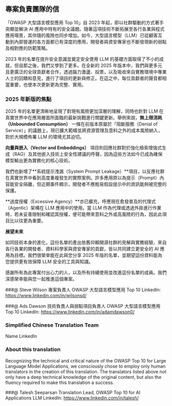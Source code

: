 ## 專案負責團隊的信

「OWASP 大型語言模型應用 Top 10」自 2023 年起，即以社群驅動的方式著手突顯並解決 AI 應用中特有的安全議題。隨著這項技術不斷拓展至各行各業與程式應用場景，其伴隨的風險也同步增加。如今，大型語言模型（LLM）已從顧客互動到內部營運的各方面都已有深度的應用，開發者與資安專家也不斷發現新的弱點及相對應的防範策略。

2023 年的名單在提升安全意識並奠定安全使用 LLM 的基礎方面取得了不小的成就，但自那之後，我們又學到了更多。在全新的 2025 年版本中，我們與更多元且更廣泛的全球貢獻者合作，透過腦力激盪、投票，以及吸收來自實務環境中專業人士的回饋和意見，進行了項目的更新與修正。在這之中，每位貢獻者的聲音都相當重要，也使本次更新更為完整、實用。

### 2025 年新版的焦點

2025 年的名單更清晰地呈現了對現有風險更加深層的理解，同時也針對 LLM 在真實世界中在應用層面所面臨的最新挑戰進行關鍵更新。舉例來說，**無上限消耗（Unbounded Consumption）** 一條在前版本原屬於「阻斷服務（Denial of Service）」的議題上，現已擴大範疇並將資源管理及意料之外的成本風險納入，對於大規模佈署 LLM 的環境尤其迫切。

**向量與嵌入（Vector and Embeddings）** 項目則回應社群對於強化檢索增強式生成（RAG）及其他嵌入技術上安全性建議的呼聲，因為這些方法如今已成為確保模型輸出更為實務化的核心技術。

我們也新增了**系統提示洩漏（System Prompt Leakage）**項目，以反應社群在真實世界中看到高度重複發生的實際案例。許多應用原以為提示（Prompt）內容能安全隔離，但近期事件顯示，開發者不應輕易假設提示中的資訊能夠被完整的保護。

**過度授權（Excessive Agency）**亦已擴充，呼應現在愈發普及的代理式（Agentic）架構在 LLM 應用中的使用。當 LLM 作為代理或透過外掛進行作業時，若未妥善限制和確認其授權，便可能帶來意料之外或高風險的行為，因此此項目比以往更為重要。

**展望未來**

如同技術本身的進化，這份名單的產出依舊仰賴開源社群的見解與實務經驗，來自各行各業的開發者、資料科學家與資安專家的貢獻，皆以共同建立更安全的 AI 應用為目標。我們很榮幸能在此與您分享 2025 年版的名單，並期望這份資料能為您提供更有效保障 LLM 安全的工具與知識。

感謝所有為此專案付出心力的人，以及所有持續使用並改進這份名單的成員。我們深感榮幸能與您一起推進這個專案。


###@ Steve Wilson
專案負責人
OWASP 大型語言模型應用 Top 10 
LinkedIn: https://www.linkedin.com/in/wilsonsd/

###@ Ads Dawson
技術負責人與弱點項目負責人
OWASP 大型語言模型應用 Top 10 
LinkedIn: https://www.linkedin.com/in/adamdawson0/


### Simplified Chinese Translation Team
Name
LinkedIn

### About this translation
Recognizing the technical and critical nature of the OWASP Top 10 for Large Language Model Applications, we consciously chose to employ only human translators in the creation of this translation. The translators listed above not only have a deep technical knowledge of the original content, but also the fluency required to make this translation a success.

###@ Talesh Seeparsan
Translation Lead, OWASP Top 10 for AI Applications LLM
LinkedIn: https://www.linkedin.com/in/talesh/
